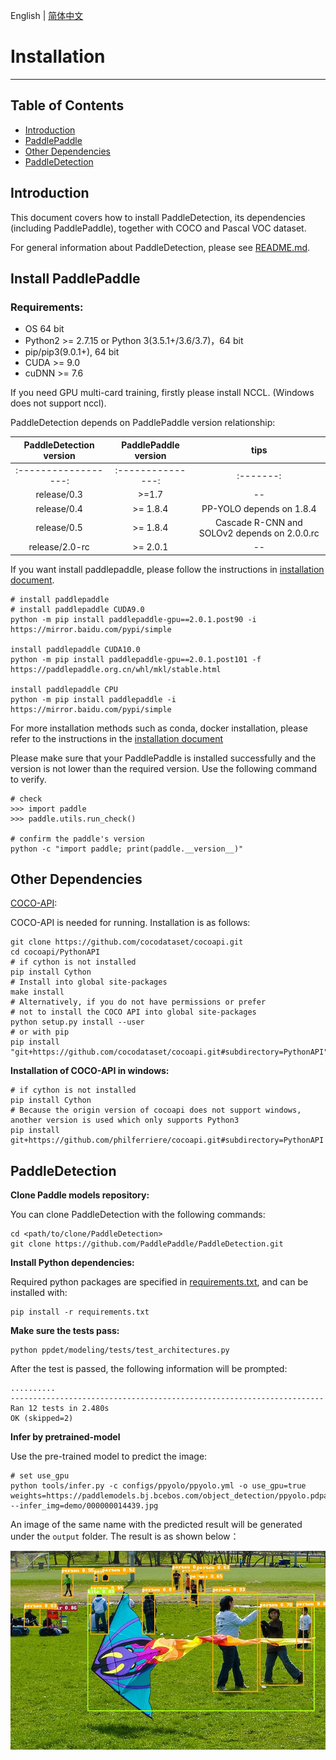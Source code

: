 English | [简体中文](INSTALL_cn.md)

# Installation

---
## Table of Contents

- [Introduction](#introduction)
- [PaddlePaddle](#paddlepaddle)
- [Other Dependencies](#other-dependencies)
- [PaddleDetection](#paddle-detection)


## Introduction

This document covers how to install PaddleDetection, its dependencies
(including PaddlePaddle), together with COCO and Pascal VOC dataset.

For general information about PaddleDetection, please see [README.md](https://github.com/PaddlePaddle/PaddleDetection/blob/develop/).


## Install PaddlePaddle

### Requirements:
- OS 64 bit
- Python2 >= 2.7.15 or Python 3(3.5.1+/3.6/3.7)，64 bit
- pip/pip3(9.0.1+), 64 bit
- CUDA >= 9.0
- cuDNN >= 7.6

If you need GPU multi-card training, firstly please install NCCL. (Windows does not support nccl).

PaddleDetection depends on PaddlePaddle version relationship:

| PaddleDetection version | PaddlePaddle version  |    tips    |
| :----------------: | :---------------: | :-------: |
| :------------------: | :---------------: | :-------: |
|    release/0.3       |        >=1.7      |     --    |
|    release/0.4       |       >= 1.8.4    |  PP-YOLO depends on 1.8.4 |
|    release/0.5       |       >= 1.8.4    |  Cascade R-CNN and SOLOv2 depends on 2.0.0.rc |
|    release/2.0-rc    |       >= 2.0.1    |     --    |


If you want install paddlepaddle, please follow the instructions in [installation document](http://www.paddlepaddle.org.cn/).

```
# install paddlepaddle
# install paddlepaddle CUDA9.0
python -m pip install paddlepaddle-gpu==2.0.1.post90 -i https://mirror.baidu.com/pypi/simple

install paddlepaddle CUDA10.0
python -m pip install paddlepaddle-gpu==2.0.1.post101 -f https://paddlepaddle.org.cn/whl/mkl/stable.html

install paddlepaddle CPU
python -m pip install paddlepaddle -i https://mirror.baidu.com/pypi/simple
```

For more installation methods such as conda, docker installation, please refer to the instructions in the [installation document](https://www.paddlepaddle.org.cn/install/quick)

Please make sure that your PaddlePaddle is installed successfully and the version is not lower than the required version. Use the following command to verify.

```
# check
>>> import paddle
>>> paddle.utils.run_check()

# confirm the paddle's version
python -c "import paddle; print(paddle.__version__)"
```


## Other Dependencies

[COCO-API](https://github.com/cocodataset/cocoapi):

COCO-API is needed for running. Installation is as follows:

    git clone https://github.com/cocodataset/cocoapi.git
    cd cocoapi/PythonAPI
    # if cython is not installed
    pip install Cython
    # Install into global site-packages
    make install
    # Alternatively, if you do not have permissions or prefer
    # not to install the COCO API into global site-packages
    python setup.py install --user
    # or with pip
    pip install "git+https://github.com/cocodataset/cocoapi.git#subdirectory=PythonAPI"

**Installation of COCO-API in windows:**

    # if cython is not installed
    pip install Cython
    # Because the origin version of cocoapi does not support windows, another version is used which only supports Python3
    pip install git+https://github.com/philferriere/cocoapi.git#subdirectory=PythonAPI

## PaddleDetection

**Clone Paddle models repository:**

You can clone PaddleDetection with the following commands:

```
cd <path/to/clone/PaddleDetection>
git clone https://github.com/PaddlePaddle/PaddleDetection.git
```

**Install Python dependencies:**

Required python packages are specified in [requirements.txt](https://github.com/PaddlePaddle/PaddleDetection/blob/master/requirements.txt), and can be installed with:

```
pip install -r requirements.txt
```

**Make sure the tests pass:**

```shell
python ppdet/modeling/tests/test_architectures.py
```

After the test is passed, the following information will be prompted:
```
..........
----------------------------------------------------------------------
Ran 12 tests in 2.480s
OK (skipped=2)
```

**Infer by pretrained-model**

Use the pre-trained model to predict the image:

```
# set use_gpu
python tools/infer.py -c configs/ppyolo/ppyolo.yml -o use_gpu=true weights=https://paddlemodels.bj.bcebos.com/object_detection/ppyolo.pdparams --infer_img=demo/000000014439.jpg
```

An image of the same name with the predicted result will be generated under the `output` folder.
The result is as shown below：

![](../images/000000014439.jpg)
